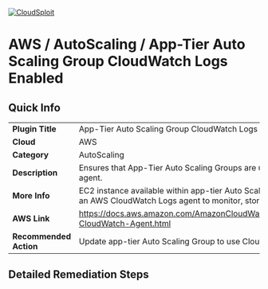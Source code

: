 [![CloudSploit](https://cloudsploit.com/img/logo-new-big-text-100.png "CloudSploit")](https://cloudsploit.com)

# AWS / AutoScaling / App-Tier Auto Scaling Group CloudWatch Logs Enabled

## Quick Info

| | |
|-|-|
| **Plugin Title** | App-Tier Auto Scaling Group CloudWatch Logs Enabled |
| **Cloud** | AWS |
| **Category** | AutoScaling |
| **Description** | Ensures that App-Tier Auto Scaling Groups are using CloudWatch logs agent. |
| **More Info** | EC2 instance available within app-tier Auto Scaling Group (ASG) should use an AWS CloudWatch Logs agent to monitor, store and access log files. |
| **AWS Link** | https://docs.aws.amazon.com/AmazonCloudWatch/latest/monitoring/Install-CloudWatch-Agent.html |
| **Recommended Action** | Update app-tier Auto Scaling Group to use CloudWatch Logs agent |

## Detailed Remediation Steps




